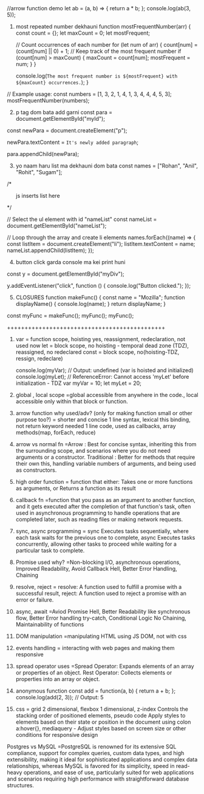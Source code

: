 <!DOCTYPE html>
<html lang="en">
<head>
  <meta charset="UTF-8">
  <meta name="viewport" content="width=device-width, initial-scale=1.0">
  <title>Document</title>
</head>
<body>
  //arrow function demo
let ab = (a, b) => {
    return a * b;
  };
  console.log(ab(3, 5));
  
  1. most repeated number dekhauni
  function mostFrequentNumber(arr) {
      const count = {};
      let maxCount = 0;
      let mostFrequent;
  
      // Count occurrences of each number
      for (let num of arr) {
          count[num] = (count[num] || 0) + 1;
          // Keep track of the most frequent number
          if (count[num] > maxCount) {
              maxCount = count[num];
              mostFrequent = num;
          }
      }
  
      console.log(`The most frequent number is ${mostFrequent} with ${maxCount} occurrences.`);
  }
  
  // Example usage:
  const numbers = [1, 3, 2, 1, 4, 1, 3, 4, 4, 4, 5, 3];
  mostFrequentNumber(numbers);
  
  
  
  2. p tag dom bata add garni
  const para = document.getElementById("myId");
  
  const newPara = document.createElement("p");
  
  newPara.textContent = `It's newly added paragraph`;
  
  para.appendChild(newPara);
  
  
  
  3. yo naam haru list ma dekhauni dom bata
  const names = ["Rohan", "Anil", "Rohit", "Sugam"];
  
  /* 
  <ul id='nameList'>
      js inserts list here
  </ul> 
  */
  
  // Select the ul element with id "nameList"
  const nameList = document.getElementById("nameList");
  
  // Loop through the array and create li elements
  names.forEach((name) => {
    const listItem = document.createElement("li");
    listItem.textContent = name;
    nameList.appendChild(listItem);
  });
  
  
  
  4. button click garda console ma kei print huni
  
  const y = document.getElementById("myDiv");
  
  y.addEventListener("click", function () {
    console.log("Button clicked.");
  });

5. CLOSURES
   function makeFunc() {
   const name = "Mozilla";
   function displayName() {
   console.log(name);
   }
   return displayName;
   }

const myFunc = makeFunc();
myFunc();
myFunc();

+++++++++++++++++++++++++++++++++++++++++++++

1. var = function scope, hoisting yes, reassignment, redeclaration, not used now
   let = block scope, no hoisting - temporal dead zone (TDZ), reassigned, no redeclared
   const = block scope, no(hoisting-TDZ, ressign, redeclare)

   console.log(myVar); // Output: undefined (var is hoisted and initialized)
   console.log(myLet); // ReferenceError: Cannot access 'myLet' before initialization - TDZ
   var myVar = 10;
   let myLet = 20;

2. global , local scope
   =global accessible from anywhere in the code., local accessible only within that block or function.

3. arrow function why used/adv? (only for making function small or other purpose too?)
   = shorter and concise 1 line syntax, lexical this binding, not return keyword needed 1 line code, used as callbacks, array methods(map, forEach, reduce)

4. arrow vs normal fn
   =Arrow : Best for concise syntax, inheriting this from the surrounding scope, and scenarios where you do not need arguments or a constructor.
   Traditional : Better for methods that require their own this, handling variable numbers of arguments, and being used as constructors.

5. high order function
   = function that either: Takes one or more functions as arguments, or Returns a function as its result

6. callback fn
   =function that you pass as an argument to another function, and it gets executed after the completion of that function's task, often used in asynchronous programming to handle operations that are completed later, such as reading files or making network requests.

7. sync, async programming
   = sync Executes tasks sequentially, where each task waits for the previous one to complete,
   async Executes tasks concurrently, allowing other tasks to proceed while waiting for a particular task to complete.

8. Promise used why?
   =Non-blocking I/O, asynchronous operations, Improved Readability, Avoid Callback Hell, Better Error Handling, Chaining

9. resolve, reject
   = resolve: A function used to fulfill a promise with a successful result,
   reject: A function used to reject a promise with an error or failure.

10. async, await
    =Aviod Promise Hell, Better Readability like synchronous flow, Better Error handling try-catch, Conditional Logic No Chaining, Maintainability of functions

11. DOM manipulation
    =manipulating HTML using JS DOM, not with css

12. events handling
    = interacting with web pages and making them responsive

13. spread operator uses
    =Spread Operator: Expands elements of an array or properties of an object.
    Rest Operator: Collects elements or properties into an array or object.

14. anonymous function
    const add = function(a, b) {
    return a + b;
    };
    console.log(add(2, 3)); // Output: 5

15. css = grid 2 dimensional, flexbox 1 dimensional,
    z-index Controls the stacking order of positioned elements,
    pseudo code Apply styles to elements based on their state or position in the document using colon a:hover{},
    mediaquery - Adjust styles based on screen size or other conditions for responsive design

Postgres vs MySQL
=PostgreSQL is renowned for its extensive SQL compliance, support for complex queries, custom data types, and high extensibility, making it ideal for sophisticated applications and complex data relationships, whereas MySQL is favored for its simplicity, speed in read-heavy operations, and ease of use, particularly suited for web applications and scenarios requiring high performance with straightforward database structures.

</body>
</html>
